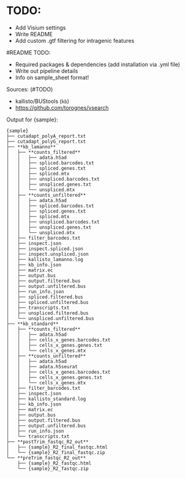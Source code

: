 # TODO:
- Add Visium settings
- Write README
- Add custom .gtf filtering for intragenic features

#README TODO:
- Required packages & dependencies (add installation via .yml file)
- Write out pipeline details
- Info on sample_sheet format!


Sources: (#TODO)
- kallisto/BUStools (`kb`)
- https://github.com/torognes/vsearch

Output for {sample}:
```
{sample}
├── cutadapt_polyA_report.txt
├── cutadapt_polyG_report.txt
├── **kb_lamanno**
│   ├── **counts_filtered**
│   │   ├── adata.h5ad
│   │   ├── spliced.barcodes.txt
│   │   ├── spliced.genes.txt
│   │   ├── spliced.mtx
│   │   ├── unspliced.barcodes.txt
│   │   ├── unspliced.genes.txt
│   │   └── unspliced.mtx
│   ├── **counts_unfiltered**
│   │   ├── adata.h5ad
│   │   ├── spliced.barcodes.txt
│   │   ├── spliced.genes.txt
│   │   ├── spliced.mtx
│   │   ├── unspliced.barcodes.txt
│   │   ├── unspliced.genes.txt
│   │   └── unspliced.mtx
│   ├── filter_barcodes.txt
│   ├── inspect.json
│   ├── inspect.spliced.json
│   ├── inspect.unspliced.json
│   ├── kallisto_lamanno.log
│   ├── kb_info.json
│   ├── matrix.ec
│   ├── output.bus
│   ├── output.filtered.bus
│   ├── output.unfiltered.bus
│   ├── run_info.json
│   ├── spliced.filtered.bus
│   ├── spliced.unfiltered.bus
│   ├── transcripts.txt
│   ├── unspliced.filtered.bus
│   └── unspliced.unfiltered.bus
├── **kb_standard**
│   ├── **counts_filtered**
│   │   ├── adata.h5ad
│   │   ├── cells_x_genes.barcodes.txt
│   │   ├── cells_x_genes.genes.txt
│   │   └── cells_x_genes.mtx
│   ├── **counts_unfiltered**
│   │   ├── adata.h5ad
│   │   ├── adata.h5seurat
│   │   ├── cells_x_genes.barcodes.txt
│   │   ├── cells_x_genes.genes.txt
│   │   └── cells_x_genes.mtx
│   ├── filter_barcodes.txt
│   ├── inspect.json
│   ├── kallisto_standard.log
│   ├── kb_info.json
│   ├── matrix.ec
│   ├── output.bus
│   ├── output.filtered.bus
│   ├── output.unfiltered.bus
│   ├── run_info.json
│   └── transcripts.txt
├── **postTrim_fastqc_R2_out**
│   ├── {sample}_R2_final_fastqc.html
│   └── {sample}_R2_final_fastqc.zip
└── **preTrim_fastqc_R2_out**
    ├── {sample}_R2_fastqc.html
    └── {sample}_R2_fastqc.zip
```
